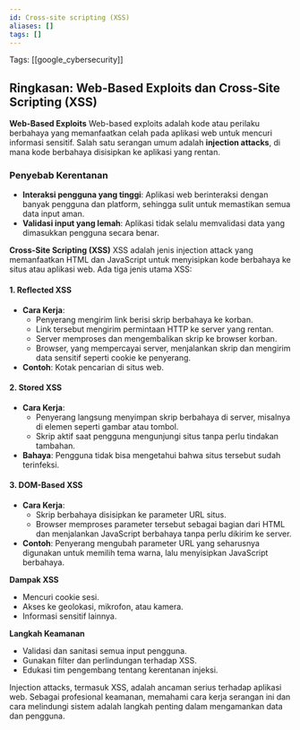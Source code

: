 ```yaml
---
id: Cross-site scripting (XSS)
aliases: []
tags: []
---
```


Tags: [[google_cybersecurity]]

## Ringkasan: Web-Based Exploits dan Cross-Site Scripting (XSS)

**Web-Based Exploits**
Web-based exploits adalah kode atau perilaku berbahaya yang memanfaatkan celah pada aplikasi web untuk mencuri informasi sensitif. Salah satu serangan umum adalah **injection attacks**, di mana kode berbahaya disisipkan ke aplikasi yang rentan.

### Penyebab Kerentanan
- **Interaksi pengguna yang tinggi**: Aplikasi web berinteraksi dengan banyak pengguna dan platform, sehingga sulit untuk memastikan semua data input aman.
- **Validasi input yang lemah**: Aplikasi tidak selalu memvalidasi data yang dimasukkan pengguna secara benar.

**Cross-Site Scripting (XSS)**
XSS adalah jenis injection attack yang memanfaatkan HTML dan JavaScript untuk menyisipkan kode berbahaya ke situs atau aplikasi web. Ada tiga jenis utama XSS:

#### 1. Reflected XSS
- **Cara Kerja**:
  - Penyerang mengirim link berisi skrip berbahaya ke korban.
  - Link tersebut mengirim permintaan HTTP ke server yang rentan.
  - Server memproses dan mengembalikan skrip ke browser korban.
  - Browser, yang mempercayai server, menjalankan skrip dan mengirim data sensitif seperti cookie ke penyerang.
- **Contoh**: Kotak pencarian di situs web.

#### 2. **Stored XSS**
- **Cara Kerja**:
  - Penyerang langsung menyimpan skrip berbahaya di server, misalnya di elemen seperti gambar atau tombol.
  - Skrip aktif saat pengguna mengunjungi situs tanpa perlu tindakan tambahan.
- **Bahaya**: Pengguna tidak bisa mengetahui bahwa situs tersebut sudah terinfeksi.

#### 3. **DOM-Based XSS**
- **Cara Kerja**:
  - Skrip berbahaya disisipkan ke parameter URL situs.
  - Browser memproses parameter tersebut sebagai bagian dari HTML dan menjalankan JavaScript berbahaya tanpa perlu dikirim ke server.
- **Contoh**: Penyerang mengubah parameter URL yang seharusnya digunakan untuk memilih tema warna, lalu menyisipkan JavaScript berbahaya.

**Dampak XSS**
- Mencuri cookie sesi.
- Akses ke geolokasi, mikrofon, atau kamera.
- Informasi sensitif lainnya.

**Langkah Keamanan**
- Validasi dan sanitasi semua input pengguna.
- Gunakan filter dan perlindungan terhadap XSS.
- Edukasi tim pengembang tentang kerentanan injeksi.

Injection attacks, termasuk XSS, adalah ancaman serius terhadap aplikasi web. Sebagai profesional keamanan, memahami cara kerja serangan ini dan cara melindungi sistem adalah langkah penting dalam mengamankan data dan pengguna.
